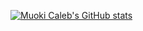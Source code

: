 [![Muoki Caleb's GitHub stats](https://github-readme-stats.vercel.app/api?username=muokicaleb)](https://github.com/muokicaleb)